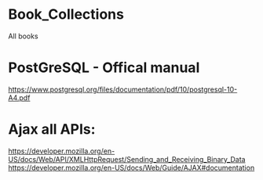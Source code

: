 # Book_Collections
All books

# PostGreSQL - Offical manual
  https://www.postgresql.org/files/documentation/pdf/10/postgresql-10-A4.pdf

# Ajax all APIs:
  https://developer.mozilla.org/en-US/docs/Web/API/XMLHttpRequest/Sending_and_Receiving_Binary_Data
  https://developer.mozilla.org/en-US/docs/Web/Guide/AJAX#documentation
